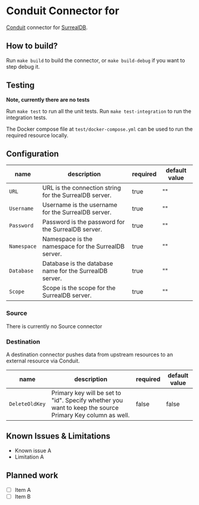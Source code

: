 # Conduit Connector for <resource>

[Conduit](https://conduit.io) connector for [SurrealDB](https://surrealdb.com/).

## How to build?

Run `make build` to build the connector, or `make build-debug` if you want to step debug it.

## Testing

**Note, currently there are no tests**

Run `make test` to run all the unit tests. Run `make test-integration` to run the integration tests.

The Docker compose file at `test/docker-compose.yml` can be used to run the required resource locally.

## Configuration

| name                  | description                           | required | default value |
|-----------------------|---------------------------------------|----------|---------------|
| `URL` | URL is the connection string for the SurrealDB server. | true     | ""     |
| `Username` | Username is the username for the SurrealDB server. | true     | ""        |
| `Password` | Password is the password for the SurrealDB server. | true     | ""          |
| `Namespace` | Namespace is the namespace for the SurrealDB server. | true     | ""          |
| `Database` | Database is the database name for the SurrealDB server. | true     | ""          |
| `Scope` | Scope is the scope for the SurrealDB server. | true     | ""          |

### Source

There is currently no Source connector



### Destination

A destination connector pushes data from upstream resources to an external resource via Conduit.


| name                       | description                                | required | default value |
|----------------------------|--------------------------------------------|----------|---------------|
| `DeleteOldKey` | Primary key will be set to "id". Specify whether you want to keep the source Primary Key column as well. | false     | false          |

## Known Issues & Limitations

- Known issue A
- Limitation A

## Planned work

- [ ] Item A
- [ ] Item B
